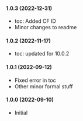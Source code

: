 #### 1.0.3 (2022-12-31)
- toc: Added CF ID 
- Minor changes to readme

#### 1.0.2 (2022-11-17)
- toc: updated for 10.0.2 

#### 1.0.1 (2022-09-12)
- Fixed error in toc
- Other minor formal stuff

#### 1.0.0 (2022-09-10)
- Initial

